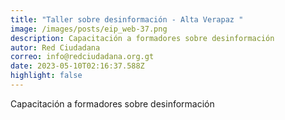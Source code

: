 ```yaml
---
title: "Taller sobre desinformación - Alta Verapaz "
image: /images/posts/eip_web-37.png
description: Capacitación a formadores sobre desinformación
autor: Red Ciudadana
correo: info@redciudadana.org.gt
date: 2023-05-10T02:16:37.588Z
highlight: false
---
```

Capacitación a formadores sobre desinformación